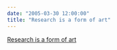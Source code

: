 ```yaml
---
date: "2005-03-30 12:00:00"
title: "Research is a form of art"
---
```


[Research is a form of art](/lemire/blog/2005/03-30-research-is-a-form-of-art)

